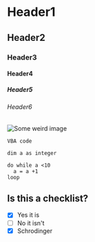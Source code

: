 # Header1 <br/>
## Header2 <br/>
### Header3 <br/>
#### Header4 <br/> 
##### Header5 <br/>
###### Header6 <br/>

![Some weird image](https://miro.medium.com/max/1400/0*RbssIhF4oO7b9ooY)


```
VBA code

dim a as integer

do while a <10
  a = a +1
loop
```

## Is this a checklist?
- [x] Yes it is
- [ ] No it isn't
- [x] Schrodinger
